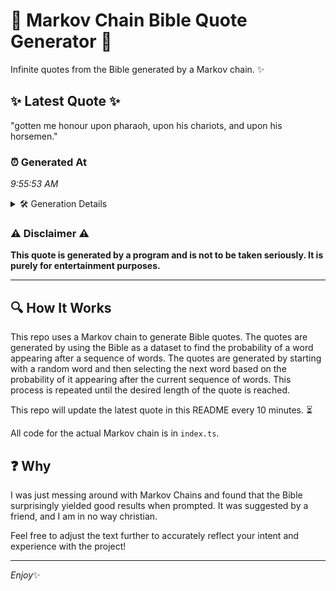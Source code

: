 # 📖 Markov Chain Bible Quote Generator 📖

Infinite quotes from the Bible generated by a Markov chain. ✨

## ✨ Latest Quote ✨
"gotten me honour upon pharaoh, upon his chariots, and upon his horsemen."

### ⏰ Generated At
*9:55:53 AM*

<details>
    <summary>🛠️ Generation Details</summary>
    <p>
        <strong>🌱 Seed:</strong> gotten<br>
        <strong>🔄 Iterations:</strong> 11<br>
        <strong>📜 Context History:</strong><br>[ gotten ]: me<br>[ gotten, me ]: honour<br>[ gotten, me, honour ]: upon<br>[ gotten, me, honour, upon ]: pharaoh,<br>[ gotten, me, honour, upon, pharaoh, ]: upon<br>[ gotten, me, honour, upon, pharaoh,, upon ]: his<br>[ me, honour, upon, pharaoh,, upon, his ]: chariots,<br>[ honour, upon, pharaoh,, upon, his, chariots, ]: and<br>[ upon, pharaoh,, upon, his, chariots,, and ]: upon<br>[ pharaoh,, upon, his, chariots,, and, upon ]: his<br>[ upon, his, chariots,, and, upon, his ]: horsemen.<br>
    </p>
</details>

### ⚠️ Disclaimer ⚠️
**This quote is generated by a program and is not to be taken seriously. It is purely for entertainment purposes.**

---

## 🔍 How It Works

This repo uses a Markov chain to generate Bible quotes. The quotes are generated by using the Bible as a dataset to find the probability of a word appearing after a sequence of words. The quotes are generated by starting with a random word and then selecting the next word based on the probability of it appearing after the current sequence of words. This process is repeated until the desired length of the quote is reached.

This repo will update the latest quote in this README every 10 minutes. ⏳

All code for the actual Markov chain is in `index.ts`.

## ❓ Why

I was just messing around with Markov Chains and found that the Bible surprisingly yielded good results when prompted. 
It was suggested by a friend, and I am in no way christian.

Feel free to adjust the text further to accurately reflect your intent and experience with the project!

---

*Enjoy*✨
